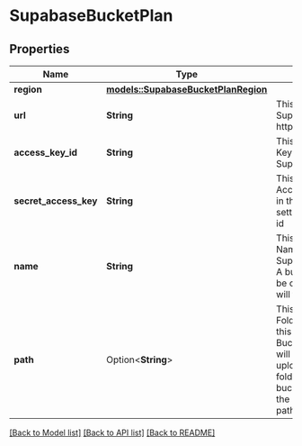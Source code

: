 # SupabaseBucketPlan

## Properties

Name | Type | Description | Notes
------------ | ------------- | ------------- | -------------
**region** | [**models::SupabaseBucketPlanRegion**](SupabaseBucketPlanRegion.md) |  | 
**url** | **String** | This is the S3 compatible URL for Supabase S3 This should look like https://<project-ID>.supabase.co/storage/v1/s3 | 
**access_key_id** | **String** | This is the Supabase S3 Access Key ID. The user creates this in the Supabase project Storage settings | 
**secret_access_key** | **String** | This is the Supabase S3 Secret Access Key. The user creates this in the Supabase project Storage settings along with the access key id | 
**name** | **String** | This is the Supabase S3 Bucket Name. The user must create this in Supabase under Storage > Buckets A bucket that does not exist will not be checked now, but file uploads will fail | 
**path** | Option<**String**> | This is the Supabase S3 Bucket Folder Path. The user can create this in Supabase under Storage > Buckets A path that does not exist will not be checked now, but file uploads will fail A Path is like a folder in the bucket Eg. If the bucket is called \"my-bucket\" and the path is \"my-folder\", the full path is \"my-bucket/my-folder\" | [optional]

[[Back to Model list]](../README.md#documentation-for-models) [[Back to API list]](../README.md#documentation-for-api-endpoints) [[Back to README]](../README.md)


